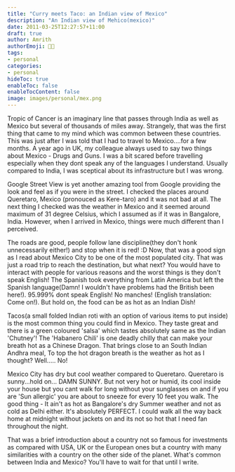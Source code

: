 ```yaml
---
title: "Curry meets Taco: an Indian view of Mexico"
description: "An Indian view of Mehico(mexico)"
date: 2011-03-25T12:27:57+11:00
draft: true
author: Amrith
authorEmoji: 👨‍💻
tags:
- personal
categories:
- personal
hideToc: true
enableToc: false
enableTocContent: false
image: images/personal/mex.png
---
```

Tropic of Cancer is an imaginary line that passes through India as well as Mexico but several of thousands of miles away. Strangely, that was the first thing that came to my mind which was common between these countries. This was just after I was told that I had to travel to Mexico....for a few months. A year ago in UK, my colleague always used to say two things about Mexico - Drugs and Guns. I was a bit scared before travelling especially when they dont speak any of the languages I understand. Usually compared to India, I was sceptical about its infrastructure but I was wrong.

Google Street View is yet another amazing tool from Google providing the look and feel as if you were in the street. I checked the places around Queretaro, Mexico (pronouced as Kere-taro) and it was not bad at all. The next thing I checked was the weather in Mexico and it seemed around maximum of 31 degree Celsius, which I assumed as if it was in Bangalore, India. However, when I arrived in Mexico, things were much different than I perceived.

The roads are good, people follow lane discipline(they don't honk unnecessarily either!) and stop when it is red! :D Now, that was a good sign as I read about Mexico City to be one of the most populated city. That was just a road trip to reach the destination, but what next? You would have to interact with people for various reasons and the worst things is they don't speak English! The Spanish took everything from Latin America but left the Spanish language(Damn! I wouldn't have problems had the British been here!). 95.999% dont speak English! No manches! (English translation: Come on!). But hold on, the food can be as hot as an Indian Dish!

Tacos(a small folded Indian roti with an option of various items to put inside) is the most common thing you could find in Mexico. They taste great and there is a green coloured 'salsa' which tastes absolutely same as the Indian 'Chutney'! The 'Habanero Chili' is one deadly chilly that can make your breath hot as a Chinese Dragon. That brings close to an South Indian Andhra meal, To top the hot dragon breath is the weather as hot as I thought? Well..... No!

Mexico City has dry but cool weather compared to Queretaro. Queretaro is sunny...hold on... DAMN SUNNY. But not very hot or humid, its cool inside your house but you cant walk for long without your sunglasses on and if you are 'Sun allergic' you are about to sneeze for every 10 feet you walk. The good thing - It ain't as hot as Bangalore's dry Summer weather and not as cold as Delhi either. It's absolutely PERFECT. I could walk all the way back home at midnight without jackets on and its not so hot that I need fan throughout the night.

That was a brief introduction about a country not so famous for investments as compared with USA, UK or the European ones but a country with many similarities with a country on the other side of the planet. What's common between India and Mexico? You'll have to wait for that until I write.